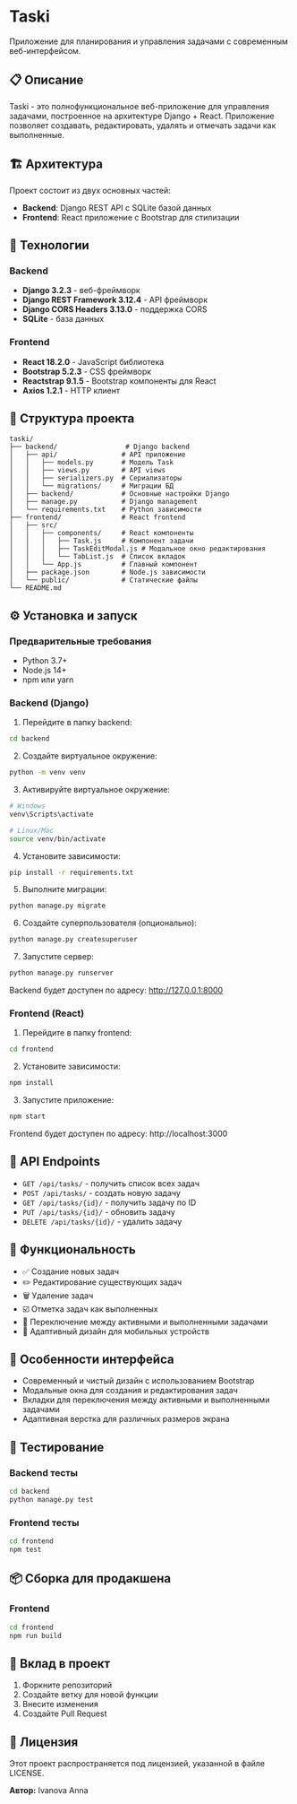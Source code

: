 # Taski

Приложение для планирования и управления задачами с современным веб-интерфейсом.

## 📋 Описание

Taski - это полнофункциональное веб-приложение для управления задачами, построенное на архитектуре Django + React. Приложение позволяет создавать, редактировать, удалять и отмечать задачи как выполненные.

## 🏗️ Архитектура

Проект состоит из двух основных частей:
- **Backend**: Django REST API с SQLite базой данных
- **Frontend**: React приложение с Bootstrap для стилизации

## 🚀 Технологии

### Backend
- **Django 3.2.3** - веб-фреймворк
- **Django REST Framework 3.12.4** - API фреймворк
- **Django CORS Headers 3.13.0** - поддержка CORS
- **SQLite** - база данных

### Frontend
- **React 18.2.0** - JavaScript библиотека
- **Bootstrap 5.2.3** - CSS фреймворк
- **Reactstrap 9.1.5** - Bootstrap компоненты для React
- **Axios 1.2.1** - HTTP клиент

## 📁 Структура проекта

```
taski/
├── backend/                 # Django backend
│   ├── api/                # API приложение
│   │   ├── models.py       # Модель Task
│   │   ├── views.py        # API views
│   │   ├── serializers.py  # Сериализаторы
│   │   └── migrations/     # Миграции БД
│   ├── backend/            # Основные настройки Django
│   ├── manage.py           # Django management
│   └── requirements.txt    # Python зависимости
├── frontend/               # React frontend
│   ├── src/
│   │   ├── components/     # React компоненты
│   │   │   ├── Task.js     # Компонент задачи
│   │   │   ├── TaskEditModal.js # Модальное окно редактирования
│   │   │   └── TabList.js  # Список вкладок
│   │   └── App.js          # Главный компонент
│   ├── package.json        # Node.js зависимости
│   └── public/             # Статические файлы
└── README.md
```

## ⚙️ Установка и запуск

### Предварительные требования
- Python 3.7+
- Node.js 14+
- npm или yarn

### Backend (Django)

1. Перейдите в папку backend:
```bash
cd backend
```

2. Создайте виртуальное окружение:
```bash
python -m venv venv
```

3. Активируйте виртуальное окружение:
```bash
# Windows
venv\Scripts\activate

# Linux/Mac
source venv/bin/activate
```

4. Установите зависимости:
```bash
pip install -r requirements.txt
```

5. Выполните миграции:
```bash
python manage.py migrate
```

6. Создайте суперпользователя (опционально):
```bash
python manage.py createsuperuser
```

7. Запустите сервер:
```bash
python manage.py runserver
```

Backend будет доступен по адресу: http://127.0.0.1:8000

### Frontend (React)

1. Перейдите в папку frontend:
```bash
cd frontend
```

2. Установите зависимости:
```bash
npm install
```

3. Запустите приложение:
```bash
npm start
```

Frontend будет доступен по адресу: http://localhost:3000

## 🔧 API Endpoints

- `GET /api/tasks/` - получить список всех задач
- `POST /api/tasks/` - создать новую задачу
- `GET /api/tasks/{id}/` - получить задачу по ID
- `PUT /api/tasks/{id}/` - обновить задачу
- `DELETE /api/tasks/{id}/` - удалить задачу

## 📱 Функциональность

- ✅ Создание новых задач
- ✏️ Редактирование существующих задач
- 🗑️ Удаление задач
- ☑️ Отметка задач как выполненных
- 🔄 Переключение между активными и выполненными задачами
- 📱 Адаптивный дизайн для мобильных устройств

## 🎨 Особенности интерфейса

- Современный и чистый дизайн с использованием Bootstrap
- Модальные окна для создания и редактирования задач
- Вкладки для переключения между активными и выполненными задачами
- Адаптивная верстка для различных размеров экрана

## 🧪 Тестирование

### Backend тесты
```bash
cd backend
python manage.py test
```

### Frontend тесты
```bash
cd frontend
npm test
```

## 📦 Сборка для продакшена

### Frontend
```bash
cd frontend
npm run build
```

## 🤝 Вклад в проект

1. Форкните репозиторий
2. Создайте ветку для новой функции
3. Внесите изменения
4. Создайте Pull Request

## 📄 Лицензия

Этот проект распространяется под лицензией, указанной в файле LICENSE.


**Автор:** Ivanova Anna
